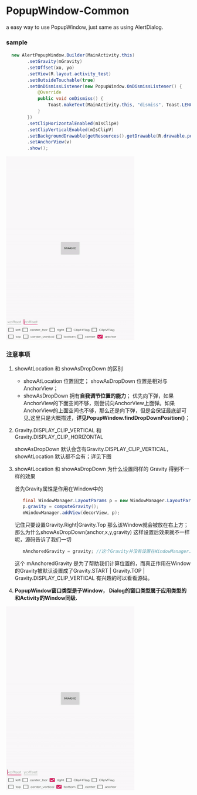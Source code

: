 # PopupWindow-Common
a easy way to use PopupWindow, just same as using AlertDialog.

### sample
```java
  new AlertPopupWindow.Builder(MainActivity.this)
        .setGravity(mGravity)
        .setOffset(xo, yo)
        .setView(R.layout.activity_test)
        .setOutsideTouchable(true)
        .setOnDismissListener(new PopupWindow.OnDismissListener() {
            @Override
            public void onDismiss() {
                Toast.makeText(MainActivity.this, "dismiss", Toast.LENGTH_SHORT).show();
            }
        })
        .setClipHorizontalEnabled(mIsClipH)
        .setClipVerticalEnabled(mIsClipV)
        .setBackgroundDrawable(getResources().getDrawable(R.drawable.popup_drawable))
        .setAnchorView(v)
        .show();
```

![image](https://github.com/kangkang2109/PopupWindow-Common/blob/master/image/1.gif)

### 注意事项
1. showAtLocation 和 showAsDropDown 的区别 

    * showAtLocation 位置固定； showAsDropDown 位置是相对与AnchorView；
    * showAsDropDown 拥有**自我调节位置的能力**； 优先向下弹，如果AnchorView的下面空间不够，则尝试向AnchorView上面弹。如果AnchorView的上面空间也不够，那么还是向下弹，但是会保证最底部可见,这里只是大概描述，**详见PopupWindow.findDropDownPosition()**；
   
2. Gravity.DISPLAY_CLIP_VERTICAL 和 Gravity.DISPLAY_CLIP_HORIZONTAL
    
    showAsDropDown 默认会含有Gravity.DISPLAY_CLIP_VERTICAL，showAtLocation 默认都不会有；详见下图
  
3. showAtLocation 和 showAsDropDown 为什么设置同样的 Gravity 得到不一样的效果
    
    首先Gravity属性是作用在Window中的
 
   ``` java
      final WindowManager.LayoutParams p = new WindowManager.LayoutParams();
      p.gravity = computeGravity();
      mWindowManager.addView(decorView, p);
   ```  
   
   记住只要设置Gravity.Right|Gravity.Top 那么该Window就会被放在右上方；
   那么为什么showAsDropDown(anchor,x,y,gravity) 这样设置后效果就不一样呢，源码告诉了我们一切
   
   ```java
      mAnchoredGravity = gravity; //这个Gravity并没有设置在WindowManager.LayoutParams p中
   ```
   
   这个 mAnchoredGravity 是为了帮助我们计算位置的，而真正作用在Window的Gravity被默认设置成了Gravity.START | Gravity.TOP | Gravity.DISPLAY_CLIP_VERTICAL
    有兴趣的可以看看源码。
    
4. **PopupWindow窗口类型是子Window， Dialog的窗口类型属于应用类型的和Activity的Window同级.**

![image](https://github.com/kangkang2109/PopupWindow-Common/blob/master/image/2.gif)
